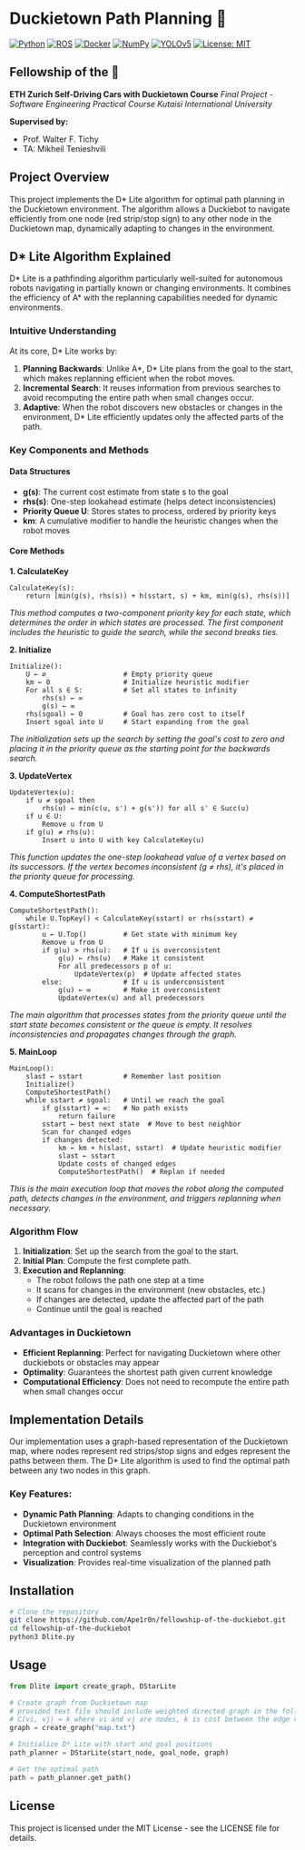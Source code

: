 # Duckietown Path Planning 🦆

[![Python](https://img.shields.io/badge/python-3.11%2B-yellow.svg)](https://www.python.org/downloads/)
[![ROS](https://img.shields.io/badge/ROS-Noetic-brightgreen.svg)](https://www.ros.org/)
[![Docker](https://img.shields.io/badge/Docker-28.1%2B-blue.svg)](https://www.docker.com/)
[![NumPy](https://img.shields.io/badge/NumPy-1.24.4-blue.svg)](https://numpy.org/)
[![YOLOv5](https://img.shields.io/badge/YOLOv5-6.2-yellow.svg)](https://github.com/ultralytics/yolov5)
[![License: MIT](https://img.shields.io/badge/License-MIT-yellow.svg)](https://opensource.org/licenses/MIT)

## Fellowship of the 🦆
**ETH Zurich Self-Driving Cars with Duckietown Course**
*Final Project - Software Engineering Practical Course*
*Kutaisi International University*

**Supervised by:**
- Prof. Walter F. Tichy
- TA: Mikheil Tenieshvili

## Project Overview

This project implements the D* Lite algorithm for optimal path planning in the Duckietown environment. The algorithm allows a Duckiebot to navigate efficiently from one node (red strip/stop sign) to any other node in the Duckietown map, dynamically adapting to changes in the environment.

## D* Lite Algorithm Explained

D* Lite is a pathfinding algorithm particularly well-suited for autonomous robots navigating in partially known or changing environments. It combines the efficiency of A* with the replanning capabilities needed for dynamic environments.

### Intuitive Understanding

At its core, D* Lite works by:

1. **Planning Backwards**: Unlike A*, D* Lite plans from the goal to the start, which makes replanning efficient when the robot moves.
2. **Incremental Search**: It reuses information from previous searches to avoid recomputing the entire path when small changes occur.
3. **Adaptive**: When the robot discovers new obstacles or changes in the environment, D* Lite efficiently updates only the affected parts of the path.

### Key Components and Methods

#### Data Structures
- **g(s)**: The current cost estimate from state s to the goal
- **rhs(s)**: One-step lookahead estimate (helps detect inconsistencies)
- **Priority Queue U**: Stores states to process, ordered by priority keys
- **km**: A cumulative modifier to handle the heuristic changes when the robot moves

#### Core Methods

**1. CalculateKey**
```
CalculateKey(s):
    return [min(g(s), rhs(s)) + h(sstart, s) + km, min(g(s), rhs(s))]
```
*This method computes a two-component priority key for each state, which determines the order in which states are processed. The first component includes the heuristic to guide the search, while the second breaks ties.*

**2. Initialize**
```
Initialize():
    U ← ∅                   # Empty priority queue
    km ← 0                  # Initialize heuristic modifier
    For all s ∈ S:          # Set all states to infinity
        rhs(s) ← ∞
        g(s) ← ∞
    rhs(sgoal) ← 0          # Goal has zero cost to itself
    Insert sgoal into U     # Start expanding from the goal
```
*The initialization sets up the search by setting the goal's cost to zero and placing it in the priority queue as the starting point for the backwards search.*

**3. UpdateVertex**
```
UpdateVertex(u):
    if u ≠ sgoal then
        rhs(u) ← min(c(u, s') + g(s')) for all s' ∈ Succ(u)
    if u ∈ U:
        Remove u from U
    if g(u) ≠ rhs(u):
        Insert u into U with key CalculateKey(u)
```
*This function updates the one-step lookahead value of a vertex based on its successors. If the vertex becomes inconsistent (g ≠ rhs), it's placed in the priority queue for processing.*

**4. ComputeShortestPath**
```
ComputeShortestPath():
    while U.TopKey() < CalculateKey(sstart) or rhs(sstart) ≠ g(sstart):
        u ← U.Top()         # Get state with minimum key
        Remove u from U
        if g(u) > rhs(u):   # If u is overconsistent
            g(u) ← rhs(u)   # Make it consistent
            For all predecessors p of u:
                UpdateVertex(p)  # Update affected states
        else:               # If u is underconsistent
            g(u) ← ∞        # Make it overconsistent
            UpdateVertex(u) and all predecessors
```
*The main algorithm that processes states from the priority queue until the start state becomes consistent or the queue is empty. It resolves inconsistencies and propagates changes through the graph.*

**5. MainLoop**
```
MainLoop():
    slast ← sstart          # Remember last position
    Initialize()
    ComputeShortestPath()
    while sstart ≠ sgoal:   # Until we reach the goal
        if g(sstart) = ∞:   # No path exists
            return failure
        sstart ← best next state  # Move to best neighbor
        Scan for changed edges
        if changes detected:
            km ← km + h(slast, sstart)  # Update heuristic modifier
            slast ← sstart
            Update costs of changed edges
            ComputeShortestPath()  # Replan if needed
```
*This is the main execution loop that moves the robot along the computed path, detects changes in the environment, and triggers replanning when necessary.*

### Algorithm Flow

1. **Initialization**: Set up the search from the goal to the start.
2. **Initial Plan**: Compute the first complete path.
3. **Execution and Replanning**:
   - The robot follows the path one step at a time
   - It scans for changes in the environment (new obstacles, etc.)
   - If changes are detected, update the affected part of the path
   - Continue until the goal is reached

### Advantages in Duckietown

- **Efficient Replanning**: Perfect for navigating Duckietown where other duckiebots or obstacles may appear
- **Optimality**: Guarantees the shortest path given current knowledge
- **Computational Efficiency**: Does not need to recompute the entire path when small changes occur

## Implementation Details

Our implementation uses a graph-based representation of the Duckietown map, where nodes represent red strips/stop signs and edges represent the paths between them. The D* Lite algorithm is used to find the optimal path between any two nodes in this graph.

### Key Features:

- **Dynamic Path Planning**: Adapts to changing conditions in the Duckietown environment
- **Optimal Path Selection**: Always chooses the most efficient route
- **Integration with Duckiebot**: Seamlessly works with the Duckiebot's perception and control systems
- **Visualization**: Provides real-time visualization of the planned path

## Installation

```bash
# Clone the repository
git clone https://github.com/Ape1r0n/fellowship-of-the-duckiebot.git
cd fellowship-of-the-duckiebot
python3 Dlite.py
```

## Usage

```python
from Dlite import create_graph, DStarLite

# Create graph from Duckietown map
# provided text file should include weighted directed graph in the following format:
# C(vi, vj) = k where vi and vj are nodes, k is cost between the edge vi -> vj
graph = create_graph("map.txt")

# Initialize D* Lite with start and goal positions
path_planner = DStarLite(start_node, goal_node, graph)

# Get the optimal path
path = path_planner.get_path()
```

## License

This project is licensed under the MIT License - see the LICENSE file for details.

